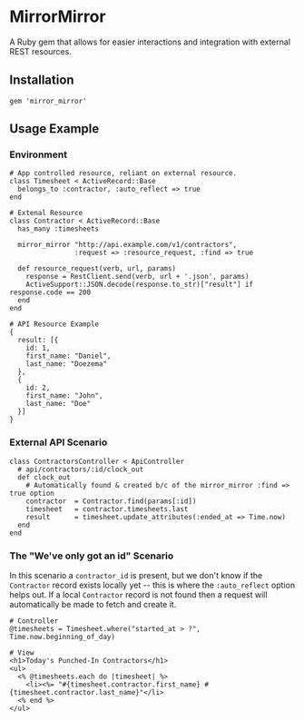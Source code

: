 # MirrorMirror

A Ruby gem that allows for easier interactions and integration with external REST resources.

## Installation

    gem 'mirror_mirror'

## Usage Example

### Environment 
    
    # App controlled resource, reliant on external resource.
    class Timesheet < ActiveRecord::Base
      belongs_to :contractor, :auto_reflect => true
    end

    # Extenal Resource
    class Contractor < ActiveRecord::Base
      has_many :timesheets
      
      mirror_mirror "http://api.example.com/v1/contractors", 
                    :request => :resource_request, :find => true
        
      def resource_request(verb, url, params)
        response = RestClient.send(verb, url + '.json', params)
        ActiveSupport::JSON.decode(response.to_str)["result"] if response.code == 200
      end
    end
    
    # API Resource Example
    {
      result: [{
        id: 1,
        first_name: "Daniel",
        last_name: "Doezema"
      },
      {
        id: 2,
        first_name: "John",
        last_name: "Doe"
      }]
    } 
 
### External API Scenario
  
    class ContractorsController < ApiController
      # api/contractors/:id/clock_out
      def clock_out
        # Automatically found & created b/c of the mirror_mirror :find => true option
        contractor  = Contractor.find(params[:id])
        timesheet   = contractor.timesheets.last
        result      = timesheet.update_attributes(:ended_at => Time.now)
      end
    end
    
### The "We've only got an id" Scenario

In this scenario a `contractor_id` is present, but we don't know if the `Contractor` record exists locally yet -- this is where the `:auto_reflect` option helps out. If a local `Contractor` record is not found then a request will automatically be made to fetch and create it.

    # Controller
    @timesheets = Timesheet.where("started_at > ?", Time.now.beginning_of_day)
    
    # View
    <h1>Today's Punched-In Contractors</h1>
    <ul>
      <% @timesheets.each do |timesheet| %>
        <li><%= "#{timesheet.contractor.first_name} #{timesheet.contractor.last_name}"</li>
      <% end %>
    </ul>